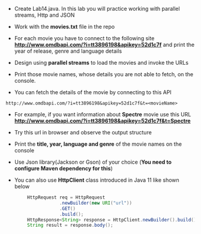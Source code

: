 * Create Lab14.java. In this lab you will practice working with parallel streams, Http and JSON
* Work with the __movies.txt__ file in the repo
* For each movie you have to connect to the following site __**http://www.omdbapi.com/?i=tt3896198&apikey=52d1c7f**__ and print the year of release, genre and language details
* Design using **parallel streams** to load the movies and invoke the URLs
* Print those movie names, whose details you are not able to fetch, on the console.

* You can fetch the details of the movie by connecting to this API

```
http://www.omdbapi.com/?i=tt3896198&apikey=52d1c7f&t=<movieName>
```

* For example, if you want information about __Spectre__ movie use this URL **http://www.omdbapi.com/?i=tt3896198&apikey=52d1c7f&t=Spectre**

* Try this url in browser and observe the output structure

* Print the **title, year, language and genre** of the movie names on the console


* Use Json library(Jackson or Gson) of your choice (__You need to configure Maven dependency for this__)
* You can also use  __HttpClient__ class introduced in Java 11 like shown below

``` java
		HttpRequest req = HttpRequest
					.newBuilder(new URI("url"))
					.GET()
					.build();
		HttpResponse<String> response = HttpClient.newBuilder().build().send(req, HttpResponse.BodyHandlers.ofString());
		String result = response.body();
```

